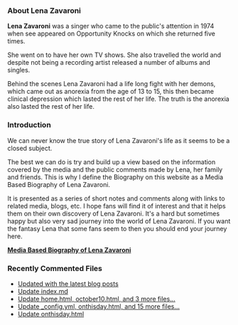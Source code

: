 ### About Lena Zavaroni

<p><strong>Lena Zavaroni</strong> was a singer who came to the public's attention in 1974 when see appeared on Opportunity Knocks on which she returned five times.</p>

<p>She went on to have her own TV shows. She also travelled the world and despite not being a recording artist released a number of albums and singles.</p>

<p>Behind the scenes Lena Zavaroni had a life long fight with her demons, which came out as anorexia from the age of 13 to 15, this then became clinical depression which lasted the rest of her life. The truth is the anorexia also lasted the rest of her life.</p>

### Introduction

<p>We can never know the true story of Lena Zavaroni's life as it seems to be a closed subject.</p>

<p>The best we can do is try and build up a view based on the information covered by the media and the public comments made by Lena, her family and friends. This is why I define the Biography on this website as a Media Based Biography of Lena Zavaroni.</p>

<p>It is presented as a series of short notes and comments along with links to related media, blogs, etc. I hope fans will find it of interest and that it helps them on their own discovery of Lena Zavaroni. It's a hard but sometimes happy but also very sad journey into the world of Lena Zavaroni. If you want the fantasy Lena that some fans seem to then you should end your journey here.</p>

<a href="https://fanzoflenazavaroni.github.io/1963-11-04-lena-zavaroni/"><strong>Media Based Biography of Lena Zavaroni</strong></a>

### Recently Commented Files

<!-- BLOG-POST-LIST:START -->
- [Updated with the latest blog posts](https://github.com/FanzOfLenaZavaroni/fanzoflenazavaroni.github.io/commit/31a2c458574074ec00bccf4a11637c1b1eab9ae6)
- [Update index.md](https://github.com/FanzOfLenaZavaroni/fanzoflenazavaroni.github.io/commit/8c636e7576be5f7a14d2d0983649ec36e8223955)
- [Update home.html, october10.html, and 3 more files...](https://github.com/FanzOfLenaZavaroni/fanzoflenazavaroni.github.io/commit/38eab1d4a2461b4cc16a19b066c40722c1b31f27)
- [Update _config.yml, onthisday.html, and 15 more files...](https://github.com/FanzOfLenaZavaroni/fanzoflenazavaroni.github.io/commit/d28cf11a021a0102bbcab95f018bea3bc1888008)
- [Update onthisday.html](https://github.com/FanzOfLenaZavaroni/fanzoflenazavaroni.github.io/commit/db0e83089e7f8cbaf1fcbb9b2be5f0500f2017da)
<!-- BLOG-POST-LIST:END -->
